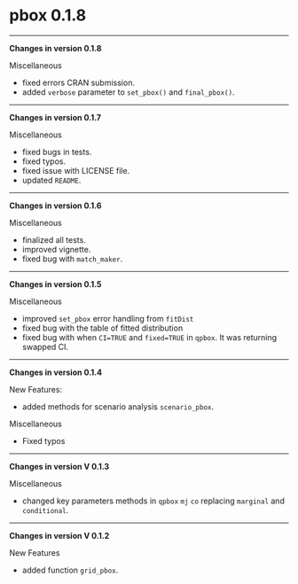 # pbox 0.1.8


------------------------------------------------------------------------

**Changes in version 0.1.8**

Miscellaneous

-   fixed errors CRAN submission.
-   added `verbose` parameter to `set_pbox()` and `final_pbox()`.

------------------------------------------------------------------------

**Changes in version 0.1.7**

Miscellaneous

-   fixed bugs in tests.
-   fixed typos.
-   fixed issue with LICENSE file.
-   updated `README`.

------------------------------------------------------------------------

**Changes in version 0.1.6**

Miscellaneous

-   finalized all tests.
-   improved vignette.
-   fixed bug with `match_maker`.

------------------------------------------------------------------------

**Changes in version 0.1.5**

Miscellaneous

-   improved `set_pbox` error handling from `fitDist`
-   fixed bug with the table of fitted distribution
-   fixed bug with when `CI=TRUE` and `fixed=TRUE` in `qpbox`. It was returning swapped CI.

------------------------------------------------------------------------

**Changes in version 0.1.4**

New Features:

-   added methods for scenario analysis `scenario_pbox`.

Miscellaneous

-   Fixed typos

------------------------------------------------------------------------

**Changes in version V 0.1.3**

Miscellaneous

-   changed key parameters methods in `qpbox` `mj` `co` replacing
    `marginal` and `conditional`.

------------------------------------------------------------------------

**Changes in version V 0.1.2**

New Features

-   added function `grid_pbox`.

